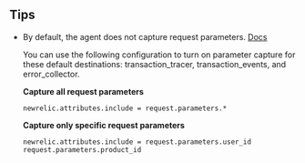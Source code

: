 ## Tips

- By default, the agent does not capture request parameters. [Docs](https://docs.newrelic.com/docs/apm/agents/php-agent/attributes/attribute-examples/)

    You can use the following configuration to turn on parameter capture for these default destinations: transaction_tracer, transaction_events, and error_collector.   

    **Capture all request parameters**
    ```
    newrelic.attributes.include = request.parameters.*
    ```

    **Capture only specific request parameters**
    ```
    newrelic.attributes.include = request.parameters.user_id request.parameters.product_id
    ```
